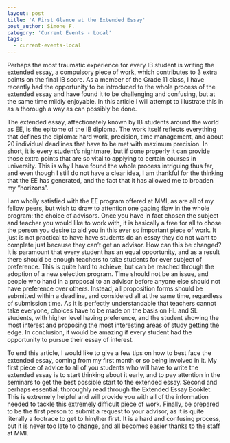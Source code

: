```yaml
---
layout: post
title: 'A First Glance at the Extended Essay'
post_author: Simone F.
category: 'Current Events - Local'
tags:
  - current-events-local
---
```


Perhaps the most traumatic experience for every IB student is writing the extended essay, a compulsory piece of work, which contributes to 3 extra points on the final IB score. As a member of the Grade 11 class, I have recently had the opportunity to be introduced to the whole process of the extended essay and have found it to be challenging and confusing, but at the same time mildly enjoyable. In this article I will attempt to illustrate this in as a thorough a way as can possibly be done.

The extended essay, affectionately known by IB students around the world as EE, is the epitome of the IB diploma. The work itself reflects everything that defines the diploma: hard work, precision, time management, and about 20 individual deadlines that have to be met with maximum precision. In short, it is every student’s nightmare, but if done properly it can provide those extra points that are so vital to applying to certain courses in university. This is why I have found the whole process intriguing thus far, and even though I still do not have a clear idea, I am thankful for the thinking that the EE has generated, and the fact that it has allowed me to broaden my “horizons”.

I am wholly satisfied with the EE program offered at MMI, as are all of my fellow peers, but wish to draw to attention one gaping flaw in the whole program: the choice of advisors. Once you have in fact chosen the subject and teacher you would like to work with, it is basically a free for all to chose the person you desire to aid you in this ever so important piece of work. It just is not practical to have have students do an essay they do not want to complete just because they can’t get an advisor. How can this be changed? It is paramount that every student has an equal opportunity, and as a result there should be enough teachers to take students for ever subject of preference. This is quite hard to achieve, but can be reached through the adoption of a new selection program. Time should not be an issue, and people who hand in a proposal to an advisor before anyone else should not have preference over others. Instead, all proposition forms should be submitted within a deadline, and considered all at the same time, regardless of submission time. As it is perfectly understandable that teachers cannot take everyone, choices have to be made on the basis on HL and SL students, with higher level having preference, and the student showing the most interest and proposing the most interesting areas of study getting the edge. In conclusion, it would be amazing if every student had the opportunity to pursue their essay of interest.

To end this article, I would like to give a few tips on how to best face the extended essay, coming from my first month or so being involved in it. My first piece of advice to all of you students who will have to write the extended essay is to start thinking about it early, and to pay attention in the seminars to get the best possible start to the extended essay. Second and perhaps essential; thoroughly read through the Extended Essay Booklet. This is extremely helpful and will provide you with all of the information needed to tackle this extremely difficult piece of work. Finally, be prepared to be the first person to submit a request to your advisor, as it is quite literally a footrace to get to him/her first. It is a hard and confusing process, but it is never too late to change, and all becomes easier thanks to the staff at MMI.
